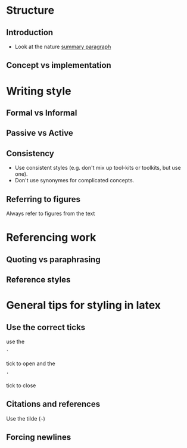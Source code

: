 # Structure

## Introduction
- Look at the nature [summary paragraph](http://www.cbs.umn.edu/sites/default/files/public/downloads/Annotated_Nature_abstract.pdf)

## Concept vs implementation

# Writing style

## Formal vs Informal

## Passive vs Active

## Consistency
- Use consistent styles (e.g. don't mix up tool-kits or toolkits, but use one).
- Don't use synonymes for complicated concepts.

## Referring to figures
Always refer to figures from the text

# Referencing work

## Quoting vs paraphrasing

## Reference styles

# General tips for styling in latex

## Use the correct ticks
use the 
```
`
```
tick to open and the 
```
'
``` 
tick to close

## Citations and references
Use the tilde (`~`)

## Forcing newlines
